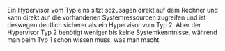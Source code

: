 Ein Hypervisor vom Typ eins sitzt sozusagen direkt auf dem Rechner und kann direkt auf die vorhandenen Systemressourcen zugreifen und ist deswegen deutlich sicherer als ein Hypervisor vom Typ 2. Aber der Hypervisor Typ 2 benötigt weniger bis keine Systemkenntnisse, während man beim Typ 1 schon wissen muss, was man macht.